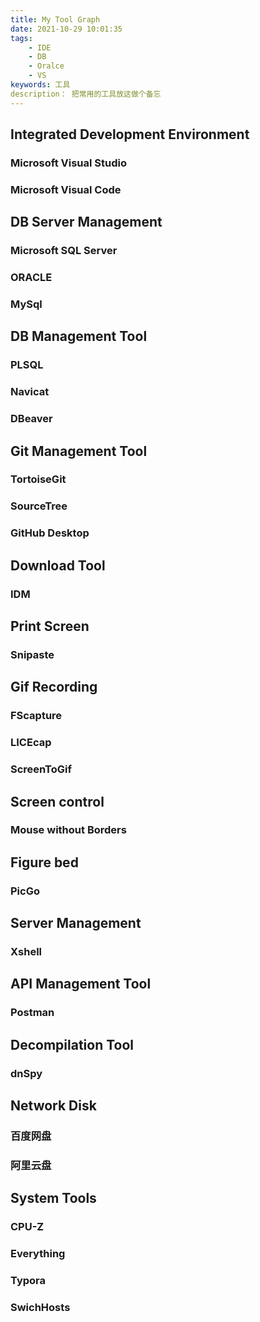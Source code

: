 ```yaml
---
title: My Tool Graph
date: 2021-10-29 10:01:35
tags: 
    - IDE 
    - DB 
    - Oralce 
    - VS 
keywords: 工具
description： 把常用的工具放这做个备忘
---
```


##  Integrated Development Environment

### Microsoft Visual Studio

### Microsoft Visual Code

## DB Server Management

### Microsoft  SQL Server 

### ORACLE

### MySql

## DB Management Tool

### PLSQL

### Navicat

### DBeaver

## Git Management Tool

### TortoiseGit

### SourceTree

### GitHub Desktop

## Download Tool

### IDM

## Print Screen

### Snipaste

## Gif Recording

### FScapture

### LICEcap

### ScreenToGif 

## Screen control

### Mouse without Borders

## Figure bed

### PicGo

## Server Management

### Xshell

## API Management Tool

### Postman

## Decompilation Tool

### dnSpy

## Network Disk

### 百度网盘

### 阿里云盘

## System Tools

### CPU-Z

### Everything

### Typora

### SwichHosts